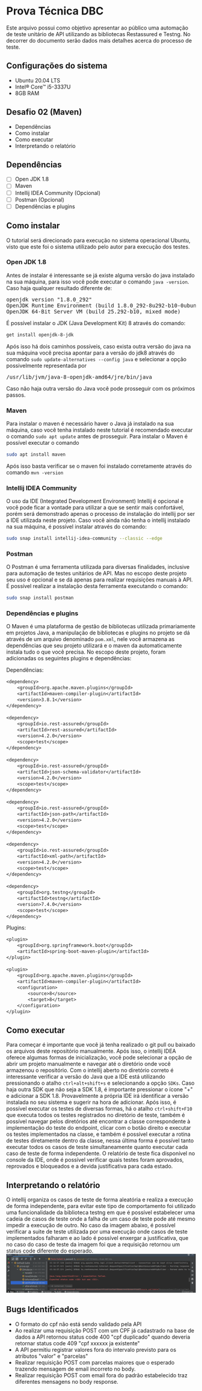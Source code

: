 # Prova Técnica DBC
Este arquivo possui como objetivo apresentar ao público uma automação de teste unitário de API utilizando as bibliotecas Restassured e Testng. No decorrer do documento serão dados mais detalhes acerca do processo de teste.

## Configurações do sistema
* Ubuntu 20.04 LTS
* Intel® Core™ i5-3337U
* 8GB RAM

## Desafio 02 (Maven)
* Dependências
* Como instalar
* Como executar
* Interpretando o relatório

## Dependências

- [ ] Open JDK 1.8
- [ ] Maven
- [ ] Intellij IDEA Community (Opcional) 
- [ ] Postman (Opcional)
- [ ] Dependências e plugins

## Como instalar
O tutorial será direcionado para execução no sistema operacional Ubuntu, visto que este foi o sistema utilizado pelo autor para execução dos testes.
### Open JDK 1.8
Antes de instalar é interessante se já existe alguma versão do java instalado na sua máquina, para isso você pode executar o comando `java -version`. Caso haja qualquer resultado diferente de: 
<pre>openjdk version &quot;1.8.0_292&quot;
OpenJDK Runtime Environment (build 1.8.0_292-8u292-b10-0ubuntu1~20.04-b10)
OpenJDK 64-Bit Server VM (build 25.292-b10, mixed mode)</pre>
É possível instalar o JDK (Java Development Kit) 8 através do comando:
```bash
get install openjdk-8-jdk
```
Após isso há dois caminhos possíveis, caso exista outra versão do java na sua máquina você precisa apontar para a versão do jdk8 através do comando `sudo update-alternatives --config java` e selecionar a opção possivelmente representada por <pre>/usr/lib/jvm/java-8-openjdk-amd64/jre/bin/java</pre>
Caso não haja outra versão do Java você pode prosseguir com os próximos passos. 


### Maven
Para instalar o maven é necessário haver o Java já instalado na sua máquina, caso você tenha instalado neste tutorial é recomendado executar o comando `sudo apt update` antes de prosseguir. Para instalar o Maven é possível executar o comando 
```bash
sudo apt install maven
```
Após isso basta verificar se o maven foi instalado corretamente através do comando `mvn -version`

### Intellij IDEA Community
O uso da IDE (Integrated Development Environment) Intellij é opcional e você pode ficar a vontade para utilizar a que se sentir mais confortável, porém será demonstrado apenas o processo de instalação do intellij por ser a IDE utilizada neste projeto. Caso você ainda não tenha o intellij instalado na sua máquina, é possível instalar através do comando:
```bash
sudo snap install intellij-idea-community --classic --edge
```

### Postman
O Postman é uma ferramenta utilizada para diversas finalidades, inclusive para automação de testes unitários de API. Mas no escopo deste projeto seu uso é opcional e se dá apenas para realizar requisições manuais à API. É possível realizar a instalação desta ferramenta executando o comando:
```bash
sudo snap install postman
```

### Dependências e plugins
O Maven é uma plataforma de gestão de bibliotecas utilizada primariamente em projetos Java, a manipulação de bibliotecas e plugins no projeto se dá através de um arquivo denominado `pom.xml`, nele você armazena as dependências que seu projeto utilizará e o maven da automaticamente instala tudo o que você precisa. No escopo deste projeto, foram adicionadas os seguintes plugins e dependências:

Dependências:

    <dependency>
        <groupId>org.apache.maven.plugins</groupId>
        <artifactId>maven-compiler-plugin</artifactId>
        <version>3.8.1</version>
    </dependency>

    <dependency>
        <groupId>io.rest-assured</groupId>
        <artifactId>rest-assured</artifactId>
        <version>4.2.0</version>
        <scope>test</scope>
    </dependency>

    <dependency>
        <groupId>io.rest-assured</groupId>
        <artifactId>json-schema-validator</artifactId>
        <version>4.2.0</version>
        <scope>test</scope>
    </dependency>

    <dependency>
        <groupId>io.rest-assured</groupId>
        <artifactId>json-path</artifactId>
        <version>4.2.0</version>
        <scope>test</scope>
    </dependency>

    <dependency>
        <groupId>io.rest-assured</groupId>
        <artifactId>xml-path</artifactId>
        <version>4.2.0</version>
        <scope>test</scope>
    </dependency>

    <dependency>
        <groupId>org.testng</groupId>
        <artifactId>testng</artifactId>
        <version>7.4.0</version>
        <scope>test</scope>
    </dependency>

Plugins:
    
    <plugin>
        <groupId>org.springframework.boot</groupId>
        <artifactId>spring-boot-maven-plugin</artifactId>
    </plugin>

    <plugin>
        <groupId>org.apache.maven.plugins</groupId>
        <artifactId>maven-compiler-plugin</artifactId>
        <configuration>
            <source>8</source>
            <target>8</target>
        </configuration>
    </plugin>

## Como executar
Para começar é importante que você já tenha realizado o git pull ou baixado os arquivos deste repositório manualmente. Após isso, o intellij IDEA oferece algumas formas de inicialização, você pode selecionar a opção de abrir um projeto manualmente e navegar até o diretório onde você armazenou o repositório. Com o intellij aberto no diretório correto é interessante verificar a versão do Java que a IDE está utilizando pressionando o atalho `ctrl+alt+shift+s` e selecionando a opção `SDKs`. Caso haja outra SDK que não seja a SDK 1.8, é importante pressionar o ícone "+" e adicionar a SDK 1.8. Provavelmente a própria IDE irá identificar a versão instalada no seu sistema e sugerir na hora de adicionar. Após isso, é possível executar os testes de diversas formas, há o atalho `ctrl+shift+F10` que executa todos os testes registrados no diretório de teste, também é possível navegar pelos diretórios até encontrar a classe correspondente à implementação do teste do endpoint, clicar com o botão direito e executar os testes implementados na classe, e também é possível executar a rotina de testes diretamente dentro da classe, nessa última forma é possível tanto executar todos os casos de teste simultaneamente quanto executar cada caso de teste de forma independente. O relatório de teste fica disponível no console da IDE, onde é possível verificar quais testes foram aprovados, reprovados e bloqueados e a devida justificativa para cada estado.

## Interpretando o relatório
O intellij organiza os casos de teste de forma aleatória e realiza a execução de forma independente, para evitar este tipo de comportamento foi utilizado uma funcionalidade da biblioteca testng em que é possível estabelecer uma cadeia de casos de teste onde a falha de um caso de teste pode até mesmo impedir a execução de outro. No caso da imagem abaixo, é possível verificar a suite de teste utilizada por uma execução onde casos de teste implementados falharam e ao lado é possível enxergar a justificativa, que no caso do caso de teste da imagem foi que a requisição retornou um status code diferente do esperado. 
![Screenshot](images/result.png)

## Bugs Identificados
* O formato do cpf não está sendo validado pela API
* Ao realizar uma requisição POST com um CPF já cadastrado na base de dados a API retornou status code 400 "cpf duplicado" quando deveria retornar status code 409 "cpf xxxxxx ja existente"
* A API permitiu registrar valores fora do intervalo previsto para os atributos "valor" e "parcelas"
* Realizar requisição POST com parcelas maiores que o esperado trazendo mensagem de email incorreto no body.
* Realizar requisição POST com email fora do padrão estabelecido traz diferentes mensagens no body response.




